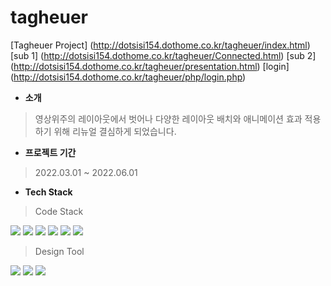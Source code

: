 
# tagheuer
[Tagheuer Project] (http://dotsisi154.dothome.co.kr/tagheuer/index.html)
[sub 1] (http://dotsisi154.dothome.co.kr/tagheuer/Connected.html)
[sub 2] (http://dotsisi154.dothome.co.kr/tagheuer/presentation.html)
[login] (http://dotsisi154.dothome.co.kr/tagheuer/php/login.php)


- <strong>소개</strong>
> 영상위주의 레이아웃에서 벗어나 다양한 레이아웃 배치와 애니메이션 효과 적용하기 위해 리뉴얼 결심하게 되었습니다.

-  <strong>프로젝트 기간</strong>
> 2022.03.01 ~ 2022.06.01

- <strong>Tech Stack</strong>
> Code Stack
   <p>
      <img src="https://img.shields.io/badge/HTML5-E34F26?style=flat-square&logo=HTML5&logoColor=white"/></a>
      <img src="https://img.shields.io/badge/CSS3-1572B6?style=flat-square&logo=CSS3&logoColor=white"/></a>
      <img src="https://img.shields.io/badge/JavaScript-F7DF1E?style=flat-square&logo=JavaScript&logoColor=white"/></a>
      <img src="https://img.shields.io/badge/jQuery-0769AD?style=flat-square&logo=jQuery&logoColor=white"/></a>
      <img src="https://img.shields.io/badge/PHP-777BB4?style=flat-square&logo=PHP&logoColor=white"/></a>
      <img src="https://img.shields.io/badge/phpMyAdmin-777BB4?style=flat-square&logo=phpMyAdmin&logoColor=white"/></a>
   </p>
   
> Design Tool
   <p>
     <img src="https://img.shields.io/badge/Adobe%20Photoshop-31A8FF?style=flat-square&logo=Adobe%20Photoshop&logoColor=white"/>
     <img src="https://img.shields.io/badge/Adobe%20XD-FF61F6?style=flat-square&logo=Adobe%20XD&logoColor=white"/>
     <img src="https://img.shields.io/badge/Figma-F24E1E?style=flat-square&logo=Figma&logoColor=white"/>
   </p>
